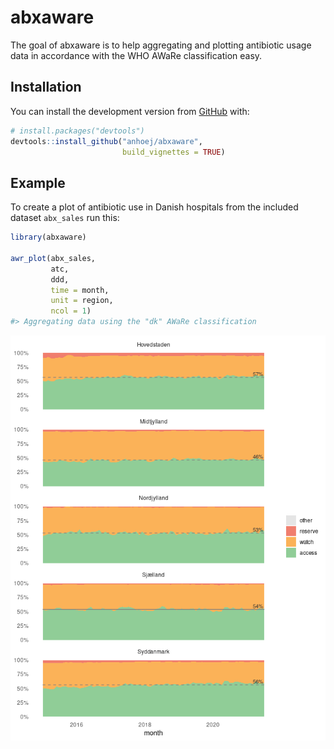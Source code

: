 
<!-- README.md is generated from README.Rmd. Please edit that file -->

# abxaware

<!-- badges: start -->
<!-- badges: end -->

The goal of abxaware is to help aggregating and plotting antibiotic
usage data in accordance with the WHO AWaRe classification easy.

## Installation

You can install the development version from
[GitHub](https://github.com/) with:

``` r
# install.packages("devtools")
devtools::install_github("anhoej/abxaware", 
                         build_vignettes = TRUE)
```

## Example

To create a plot of antibiotic use in Danish hospitals from the included
dataset `abx_sales` run this:

``` r
library(abxaware)

awr_plot(abx_sales,
         atc, 
         ddd, 
         time = month, 
         unit = region, 
         ncol = 1)
#> Aggregating data using the "dk" AWaRe classification
```

![](man/figures/README-example-1.png)<!-- -->
